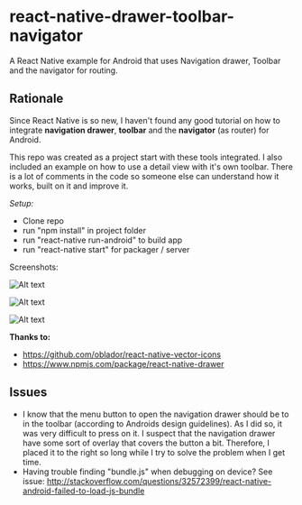 # react-native-drawer-toolbar-navigator

A React Native example for Android that uses Navigation drawer, Toolbar and the navigator for routing.

## Rationale

Since React Native is so new, I haven't found any good tutorial on how to integrate **navigation drawer**, **toolbar** and the **navigator** (as router) for Android.

This repo was created as a project start with these tools integrated. I also included an example on how to use a detail view with it's own toolbar. There is a lot of comments in the code so someone else can understand how it works, built on it and improve it.

*Setup:*
- Clone repo
- run "npm install" in project folder
- run "react-native run-android" to build app
- run "react-native start" for packager / server

Screenshots:

![Alt text](http://gropio.com/stek/file/2gdk2o "Drawer")

![Alt text](http://gropio.com/stek/file/5fmmeb "Example screen with toolbar")

![Alt text](http://gropio.com/stek/file/xzof8k "Detail view")

**Thanks to:**
* https://github.com/oblador/react-native-vector-icons
* https://www.npmjs.com/package/react-native-drawer


## Issues
* I know that the menu button to open the navigation drawer should be to in the toolbar (according to Androids design guidelines). As I did so, it was very difficult to press on it. I suspect that the navigation drawer have some sort of overlay that covers the button a bit. Therefore, I placed it to the right so long while I try to solve the problem when I get time.
* Having trouble finding "bundle.js" when debugging on device?
See issue: http://stackoverflow.com/questions/32572399/react-native-android-failed-to-load-js-bundle

